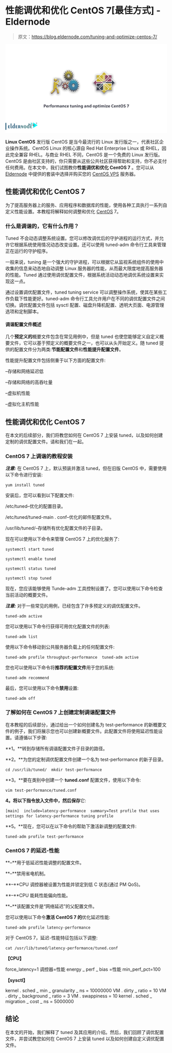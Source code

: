 # 性能调优和优化 CentOS 7[最佳方式] - Eldernode

> 原文：<https://blog.eldernode.com/tuning-and-optimize-centos-7/>

![Performance tuning and optimize CentOS 7](img/e4216fb87e516a61d84deb90009e1cb7.png)

**Linux CentOS** 发行版 CentOS 是当今最流行的 Linux 发行版之一，代表社区企业操作系统。CentOS Linux 的核心源自 Red Hat Enterprise Linux 或 RHEL，因此完全兼容 RHEL。与商业 RHEL 不同，CentOS 是一个免费的 Linux 发行版。CentOS 是由社区支持的，你只需要从这些公共社区获得帮助和支持，你不必支付任何费用。在本文中，我们试图教你**性能调优和优化 CentOS 7** 。您可以从 [Eldernode](https://eldernode.com/) 中提供的套装中选择并购买您的 [CentOS VPS](http://eldernode.com/centos-vps/) 服务器。

## 性能调优和优化 CentOS 7

为了提高服务器上的服务、应用程序和数据库的性能，使用各种工具执行一系列自定义性能设置。本教程将解释如何调整和优化 [CentOS](https://blog.eldernode.com/tag/centos/) 7。

### 什么是调谐的，它有什么作用？

Tuned 不会动态调整系统设置。您可以修改调优后的守护进程的运行方式，并允许它根据系统使用情况动态改变设置。还可以使用 tuned-adm 命令行工具来管理正在运行的守护程序。

一般来说，tuning 是一个强大的守护进程，可以根据它从监视系统组件的使用中收集的信息来动态地自动调整 Linux 服务器的性能，从而最大限度地提高服务器的性能。Tuned 通过使用调优配置文件，根据系统活动动态地调优系统设置来实现这一点。

通过设置调优配置文件，tuned tuning service 可以调整操作系统，使其在某些工作负载下性能更好。tuned-adm 命令行工具允许用户在不同的调优配置文件之间切换。调优配置文件包括 sysctl 配置、磁盘升降机配置、透明大页面、电源管理选项和定制脚本。

#### 调谐配置文件概述

几个**预定义的**概要文件包含在常见用例中，但是 tuned 也使您能够定义自定义概要文件，它可以基于预定义的概要文件之一，也可以从头开始定义。随 tuned 提供的配置文件分为两类:**节能配置文件**和**性能提升配置文件**。

性能提升配置文件包括侧重于以下方面的配置文件:

–存储和网络延迟低

–存储和网络的高吞吐量

–虚拟机性能

–虚拟化主机性能

## 性能调优和优化 CentOS 7

在本文的后续部分，我们将教您如何在 CentOS 7 上安装 tuned，以及如何创建定制的调优配置文件。请和我们在一起。

### CentOS 7 上调谐的教程安装

***注意:*** 在 CentOS 7 上，默认预装并激活 tuned，但在旧版 CentOS 中，需要使用以下命令进行安装:

```
yum install tuned
```

安装后，您可以看到以下配置文件:

/etc/tuned–优化的配置目录。

/etc/tuned/tuned-main . conf–优化的邮件配置文件。

/usr/lib/tuned/–存储所有优化配置文件的子目录。

现在可以使用以下命令来管理 CentOS 7 上的优化服务了:

```
systemctl start tuned
```

```
systemctl enable tuned
```

```
systemctl status tuned
```

```
systemctl stop tuned
```

现在，您应该能够使用 Tunde-adm 工具控制设置了。您可以使用以下命令检查当前活动的概要文件。

***注意:*** 对于一些常见的用例，已经包含了许多预定义的调优配置文件。

```
tuned-adm active
```

您可以使用以下命令行获得可用优化配置文件的列表:

```
tuned-adm list
```

使用以下命令移动到公共服务器负载上的任何配置文件:

```
tuned-adm profile throughput-performance  tuned-adm active
```

您也可以使用以下命令将**推荐的配置文件**用于您的系统:

```
tuned-adm recommend
```

最后，您可以使用以下命令**禁用**设置:

```
tuned-adm off
```

### 了解如何在 CentOS 7 上创建定制调谐配置文件

在本教程的后续部分，通过给出一个如何创建名为 test-performance 的新概要文件的例子，我们将展示您也可以创建新概要文件。此配置文件将使用延迟性能设置。请遵循以下步骤:

**1。**转到存储所有调谐配置文件子目录的路径。

**2。**为您的定制调优配置文件创建一个名为 test-performance 的新子目录。

```
cd /usr/lib/tuned/  mkdir test-performance
```

**3。**要在类别中创建一个 **tuned.conf** 配置文件，使用以下命令:

```
vim test-performance/tuned.conf
```

**4。**将以下指令放入文件中，然后**保存**它:

```
[main]  include=latency-performance  summary=Test profile that uses settings for latency-performance tuning profile
```

**5。**现在，您可以在以下命令的帮助下激活新调整的配置文件:

```
tuned-adm profile test-performance
```

### CentOS 7 的延迟-性能

**–**用于低延迟性能调整的配置文件。

**–**禁用省电机制。

**–**CPU 调控器被设置为性能并锁定到低 C 状态(通过 PM QoS)。

**–**CPU 能耗性能偏向性能。

**–**该配置文件是“网络延迟”的父配置文件。

您可以使用以下命令**激活 CentOS 7 的**优化延迟性能:

```
tuned-adm profile latency-performance
```

对于 CentOS 7，延迟-性能特征包括以下调整:

```
cat /usr/lib/tuned/latency-performance/tuned.conf
```

**【CPU】**

force_latency=1
调控器=性能
energy _ perf _ bias =性能
min_perf_pct=100

**【sysctl】**

kernel . sched _ min _ granularity _ ns = 10000000
VM . dirty _ ratio = 10
VM . dirty _ background _ ratio = 3
VM . swappiness = 10
kernel . sched _ migration _ cost _ ns = 5000000

## 结论

在本文的开始，我们解释了 tuned 及其应用的介绍。然后，我们回顾了调优配置文件，并尝试教您如何在 CentOS 7 上安装 tuned 以及如何创建自定义调优配置文件。